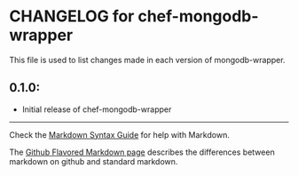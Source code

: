 # CHANGELOG for chef-mongodb-wrapper

This file is used to list changes made in each version of mongodb-wrapper.

## 0.1.0:

* Initial release of chef-mongodb-wrapper

- - -
Check the [Markdown Syntax Guide](http://daringfireball.net/projects/markdown/syntax) for help with Markdown.

The [Github Flavored Markdown page](http://github.github.com/github-flavored-markdown/) describes the differences between markdown on github and standard markdown.
